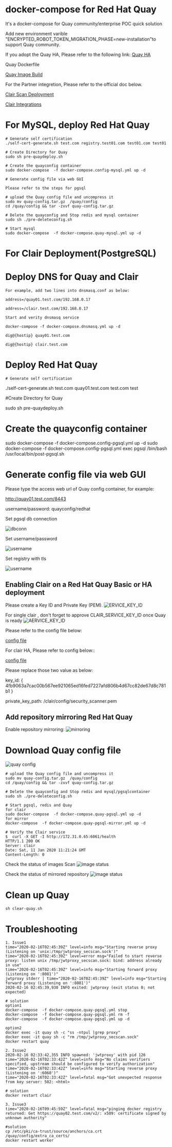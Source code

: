 # docker-compose for Red Hat Quay

It's a docker-compose for Quay community/enterprise POC quick solution

Add new environment varible "ENCRYPTED_ROBOT_TOKEN_MIGRATION_PHASE=new-installation"to support Quay community.

If you adopt the Quay HA, Please refer to the following link:
[Quay HA](https://github.com/zhangchl007/quay-ha)

Quay Dockerfile

[Quay Image Build](https://github.com/quay/quay/blob/master/docs/development-container.md)

For the Partner integretion, Please refer to the official doc below.

[Clair Scan Deployment](https://access.redhat.com/documentation/en-us/red_hat_quay/3/html-single/manage_red_hat_quay/index#quay-security-scanner)

[Clair Integrations](https://github.com/quay/clair/blob/master/Documentation/integrations.md)

# For MySQL, deploy Red Hat Quay 
```
# Generate self certification
./self-cert-generate.sh test.com registry.test01.com test01.com test01

# Create Directory for Quay
sudo sh pre-quaydeploy.sh

# Create the quayconfig container
sudo docker-compose  -f docker-compose.config-mysql.yml up -d

# Generate config file via web GUI

Please refer to the steps for pgsql

# upload the Quay config file and uncompress it
sudo mv quay-config.tar.gz  /quay/config
cd /quay/config && tar -zxvf quay-config.tar.gz

# Delete the quayconfig and Stop redis and mysql container
sudo sh ./pre-deleteconfig.sh

# Start mysql
sudo docker-compose  -f docker-compose.quay-mysql.yml up -d

```
# For Clair Deployment(PostgreSQL)

# Deploy DNS for Quay and Clair 
   ```
   For example, add two lines into dnsmasq.conf as below:

   address=/quay01.test.com/192.168.0.17

   address=/clair.test.com/192.168.0.17

   Start and verity dnsmasq service

   docker-compose -f docker-compose.dnsmasq.yml up -d

   dig@{hostip} quay01.test.com

   dig@{hostip} clair.test.com
   ```
# Deploy Red Hat Quay
    # Generate self certification

   ./self-cert-generate.sh test.com quay01.test.com test.com test

   #Create Directory for Quay

   sudo sh pre-quaydeploy.sh

   # Create the quayconfig container

   sudo docker-compose  -f docker-compose.config-pgsql.yml up -d
   sudo docker-compose -f docker-compose.config-pgsql.yml exec pgsql /bin/bash /usr/local/bin/post-pgsql.sh

# Generate config file via web GUI
Please type the access web url of Quay config container, for example:

http://quay01.test.com/8443

username/password: quayconfig/redhat

Set pgsql db connection

![dbconn](https://github.com/zhangchl007/quay/blob/master/img/db-connection.png)

Set username/password

![username](https://github.com/zhangchl007/quay/blob/master/img/username.png)

Set registry with  tls  

![username](https://github.com/zhangchl007/quay/blob/master/img/ssl.png)

## Enabling Clair on a Red Hat Quay Basic or HA deployment

Please create a Key ID and Private Key (PEM).
![ERVICE_KEY_ID](https://github.com/zhangchl007/quay/blob/master/img/key-id.png)

For single clair , don't forget to approve CLAIR_SERVICE_KEY_ID once Quay is ready
![AERVICE_KEY_ID](https://github.com/zhangchl007/quay/blob/master/img/single-quay.png)

Please refer to the config file below:

[config file](https://raw.githubusercontent.com/zhangchl007/quay/master/clair-config/config.yaml)

For clair HA, Please refer to config below::

[config file](https://raw.githubusercontent.com/zhangchl007/quay/master/clair-config/config.yaml-ha)

Please replace those two value as below:

key_id: { 4fb9063a7cac00b567ee921065ed16fed7227afd806b4d67cc82de67d8c781b1 }

private_key_path: /clair/config/security_scanner.pem

## Add repository mirroring Red Hat Quay

Enable repository mirroring:
![mirroring](https://github.com/zhangchl007/quay/blob/master/img/mirror.png)


# Download Quay config file

![quay config](https://github.com/zhangchl007/quay/blob/master/img/config.png)

```
# upload the Quay config file and uncompress it
sudo mv quay-config.tar.gz  /quay/config
cd /quay/config && tar -zxvf quay-config.tar.gz

# Delete the quayconfig and Stop redis and mysql/pgsqlcontainer
sudo sh ./pre-deleteconfig.sh

# Start pgsql, redis and Quay
for clair
sudo docker-compose  -f docker-compose.quay-pgsql.yml up -d
for mirror
docker-compose  -f docker-compose.quay-pgsql-mirror.yml up -d

# Verify the Clair service
$  curl -X GET -I http://172.31.0.65:6061/health
HTTP/1.1 200 OK
Server: clair
Date: Sat, 11 Jan 2020 11:21:24 GMT
Content-Length: 0
```
Check the status of images Scan
![image status ](https://github.com/zhangchl007/quay/blob/master/img/clair.png)

Check the status of mirrored repository
![image status ](https://github.com/zhangchl007/quay/blob/master/img/mirror03.png)

# Clean up Quay
```
sh clear-quay.sh
```
# Troubleshooting 
```
1. Issue1
time="2020-02-16T02:45:39Z" level=info msg="Starting reverse proxy (Listening on 'unix:/tmp/jwtproxy_secscan.sock')"
time="2020-02-16T02:45:39Z" level=error msg="Failed to start reverse proxy: listen unix /tmp/jwtproxy_secscan.sock: bind: address already in use"
time="2020-02-16T02:45:39Z" level=info msg="Starting forward proxy (Listening on ':8081')"
jwtproxy stderr | time="2020-02-16T02:45:39Z" level=info msg="Starting forward proxy (Listening on ':8081')"
2020-02-16 02:45:39,930 INFO exited: jwtproxy (exit status 0; not expected)

# solution 
option1
docker-compose  -f docker-compose.quay-pgsql.yml stop
docker-compose  -f docker-compose.quay-pgsql.yml rm -f
docker-compose  -f docker-compose.quay-pgsql.yml up -d

option2
docker exec -it quay sh -c "ss -ntpul |grep proxy"
docker exec -it quay sh -c "rm /tmp/jwtproxy_secscan.sock"
docker restart quay

2. Issue2
2020-02-16 02:33:42,355 INFO spawned: 'jwtproxy' with pid 126
time="2020-02-16T02:33:42Z" level=info msg="No claims verifiers specified, upstream should be configured to verify authorization"
time="2020-02-16T02:33:42Z" level=info msg="Starting reverse proxy (Listening on ':6060')"
time="2020-02-16T02:33:42Z" level=fatal msg="Got unexpected response from key server: 502: <html>

# solution 
docker restart clair

3. Issue3
time="2020-02-16T09:45:59Z" level=fatal msg="pinging docker registry returned: Get https://quay02.test.com/v2/: x509: certificate signed by unknown authority"

#solution 
cp /etc/pki/ca-trust/source/anchors/ca.crt  /quay/config/extra_ca_certs/
docker restart worker
```
